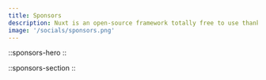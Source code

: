 ```yaml
---
title: Sponsors
description: Nuxt is an open-source framework totally free to use thanks to our generous sponsors.
image: '/socials/sponsors.png'
---
```


::sponsors-hero
::

::sponsors-section
::
